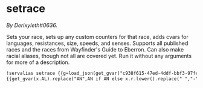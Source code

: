# setrace
*By Derixyleth#0636.*

Sets your race, sets up any custom counters for that race, adds cvars for languages, resistances, size, speeds, and senses. Supports all published races and the races from Wayfinder's Guide to Eberron. Can also make racial aliases, though not all are covered yet. Run it without any arguments for more of a description.

```md
!servalias setrace {{g=load_json(get_gvar("c938f615-47ed-4ddf-bbf3-97feb9f913f9"))}}{{a,B,Q,A,m,d,o="&*&".lower().split(" ")if"&*&"else[],'','"',"'",g[17],g[18],', '}}{{r,s,e,M=a[0] if a else B,(B if a[0]in d or a[1]in m else a[1])if len(a)>1 else B,(B if a[2]in m or a[1]in m else a[2])if len(a)>2 else B,m in a}}{{AN,x=a[a.index(m)+1]if M and len(a)>(a.index(m)+1)else B,[x for x in g[35:] if r in x.r.lower() and s in x.s.lower()and(e in x.s.lower()if e else 1)]if a else B}}{{x,db=x[0]if x else B,a[1].title()if len(a)>1 else B}}{{n=(x.s+' 'if x.s else B)+(db+' 'if r in d else B)+x.r if'cc'in x else((a[1]+' 'if len(a)>1 else B)+a[0]).title() if a else B}}{{n,R=n.replace(g[19],B).replace(g[20] if g[21] in n else B,B),x.rs if x else[]}}{{dr=[R.append(g[15][i]) if db in g[14][i]else B for i in range(5)]if len(a)>1 and r in d else B}}{{B if (set_cvar(g[22],n)if a else B,set_cvar(g[23],a[1])if r in d and len(a)>1 else B,set_cvar(g[24],o.join(x.la)if x else g[25])if a else B,set_cvar(g[26],o.join(R)if R else B)if a else B,set_cvar(g[27],x.sz if x else g[28])if a else B,set_cvar(g[29],x.sn if x else B)if a else B,set_cvar(g[30],x.sp if x else g[31])if a else B,set_cvar(g[32],x.im if x and x.im else B)if a else B,[create_cc_nx(x.cc[i],0,1,x.cr[i],g[33])if level>=x.cl[i]else B for i in range(len(x.cc))]if x else B) else B}}{{g[34] if M else B}}embed -title "<name> {{g[3]+n+A if x else g[4]if a else g[5]}}!"{{g[11]+size+Q+g[7]+speed+Q+(g[9]+resist+Q if resist else B)+(g[10]+immune+Q if immune else B)+(g[12]+senses+Q if senses else B)+(g[6]+o.join([x.cc[i] for i in range(len(x.cc)) if level>=x.cl[i]])+Q if x.cc else B)+g[8]+langs+Q+(g[13]+'**'+x.f+'**: '+x.fd+Q if M and 'fd'in x else B)if x else g[1].replace("RA",n)if a else g[0]}}{{g[2]}} -color <color> -thumb <image>
{{get_gvar(x.AL).replace("AN",AN if AN else x.r.lower().replace(" ","-"))if M and'AL'in x else g[16].replace("N",name)if M else B}}
```
